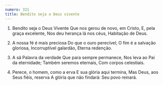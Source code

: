 ```yaml
---
numero: 321
title: Bendito seja o Deus vivente
---
```

1. Bendito seja o Deus Vivente
Que nos gerou de novo, em Cristo,
E, pela graça excelente,
Nos deu herança lá nos céus,
Habitação de Deus.

2. A nossa fé é mais preciosa
Do que o ouro perecível;
O fim é a salvação gloriosa,
Incorruptível galardão,
Eterna redenção.

3. A sã Palavra da verdade
Que para sempre permanece,
Nos leva ao Pai da eternidade;
Também seremos eternais,
Com corpos celestiais.

4. Perece, o homem, como a erva
E sua glória aqui termina,
Mas Deus, aos Seus fiéis, reserva
A glória que não findará:
Seu povo reinará.
